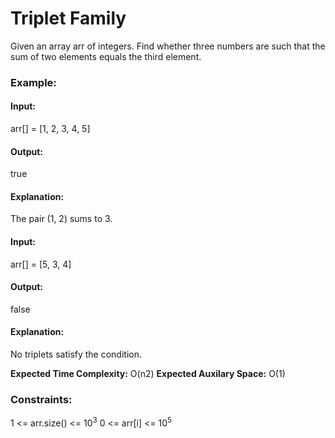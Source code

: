 # Triplet Family
Given an array arr of integers. Find whether three numbers are such that the sum of two elements equals the third element.

### Example:
#### Input:
arr[] = [1, 2, 3, 4, 5]
#### Output: 
true
#### Explanation:
The pair (1, 2) sums to 3.

#### Input:
arr[] = [5, 3, 4]
#### Output:
false
#### Explanation:
No triplets satisfy the condition.

**Expected Time Complexity:** O(n2)
**Expected Auxilary Space:** O(1)

### Constraints:
1 <= arr.size() <= $`10^3`$
0 <= arr[i] <= $`10^5`$
